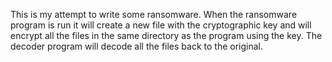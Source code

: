 This is my attempt to write some ransomware. When the ransomware program is run it will create a new file with the cryptographic key and will encrypt all the files in the same directory as the program using the key. The decoder program will decode all the files back to the original.
